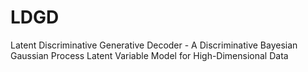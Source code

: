 # LDGD
Latent Discriminative Generative Decoder - A Discriminative Bayesian Gaussian Process Latent Variable Model for High-Dimensional Data
